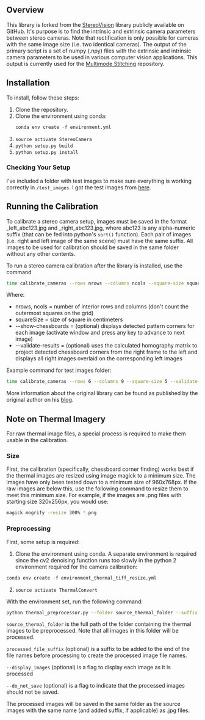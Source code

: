 ## Overview
This library is forked from the [StereoVision](https://github.com/erget/StereoVision) library publicly available on GitHub. It's purpose is to find the intrinsic and extrinsic camera parameters between stereo cameras. Note that rectification is only possible for cameras with the same image size (i.e. two identical cameras). The output of the primary script is a set of numpy (.npy) files with the extrinsic and intrinsic camera parameters to be used in various computer vision applications. This output is currently used for the [Multimode Stitching](https://github.com/kespry/MultimodeStitching) repository.

## Installation
To install, follow these steps:

 1. Clone the repository.
 2. Clone the environment using conda:
 	```python
 	conda env create -f environment.yml
 	```
 3. ```source activate StereoCamera```
 4. ```python setup.py build```
 5. ```python setup.py install```

### Checking Your Setup
I've included a folder with test images to make sure everything is working correctly in ```/test_images```. I got the test images from [here](https://github.com/sourishg/stereo-calibration/tree/master/calib_imgs).

## Running the Calibration
To calibrate a stereo camera setup, images must be saved in the format _left_abc123.jpg and _right_abc123.jpg, where abc123 is any alpha-numeric suffix (that can be fed into python's ```sort()``` function). Each pair of images (i.e. right and left image of the same scene) must have the same suffix. All images to be used for calibration should be saved in the same folder without any other contents.

To run a stereo camera calibration after the library is installed, use the command

```bash
time calibrate_cameras --rows nrows --columns ncols --square-size squareSize --show-chessboards --validate-results inputImageFolder outputResultsFolder
```

Where:
 * nrows, ncols = number of interior rows and columns (don't count the outermost squares on the grid)
 * squareSize = size of square in centimeters
 * --show-chessboards = (optional) displays detected pattern corners for each image (activate window and press any key to advance to next image)
 * --validate-results = (optional) uses the calculated homography matrix to project detected chessboard corners from the right frame to the left and displays all right images overlaid on the corresponding left images

Example command for test images folder:
```bash
time calibrate_cameras --rows 6 --columns 9 --square-size 5 --validate-results test_images/3/ test_images/test_set_3_results/
```
More information about the original library can be found as published by the original author on his [blog](https://erget.wordpress.com/2014/02/28/calibrating-a-stereo-pair-with-python/).

## Note on Thermal Imagery
For raw thermal image files, a special process is required to make them usable in the calibration.

### Size
First, the calibration (specifically, chessboard corner finding) works best if the thermal images are resized using image magick to a minimum size. The images have only been tested down to a minimum size of 960x768px. If the raw images are below this, use the following command to resize them to meet this minimum size. For example, if the images are .png files with starting size 320x256px, you would use:

```bash
magick mogrify -resize 300% *.png
```
### Preprocessing
First, some setup is required:
 1. Clone the environment using conda. A separate environment is required since the cv2 denoising function runs too slowly in the python 2   environment required for the camera calibration:
  ```python
  conda env create -f environment_thermal_tiff_resize.yml
  ```
 2. ```source activate ThermalConvert```
 
With the environment set, run the following command:

```bash
python thermal_preprocessor.py --folder source_thermal_folder --suffix processed_file_suffix --display_images --do_not_save
```
 
```source_thermal_folder``` is the full path of the folder containing the thermal images to be preprocessed. Note that all images in this folder will be processed.

```processed_file_suffix``` (optional) is a suffix to be added to the end of the file names before processing to create the processed image file names.

```--display_images``` (optional) is a flag to display each image as it is processed

```--do_not_save``` (optional) is a flag to indicate that the processed images should not be saved.

The processed images will be saved in the same folder as the source images with the same name (and added suffix, if applicable) as .jpg files.
